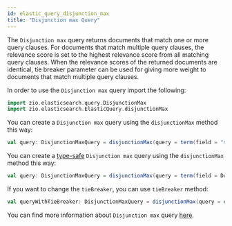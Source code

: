 ```yaml
---
id: elastic_query_disjunction_max
title: "Disjunction max Query"
---
```


The `Disjunction max` query returns documents that match one or more query clauses. For documents that match multiple query clauses, the relevance score is set to the highest relevance score from all matching query clauses. When the relevance scores of the returned documents are identical, tie breaker parameter can be used for giving more weight to documents that match multiple query clauses.

In order to use the `Disjunction max` query import the following:
```scala
import zio.elasticsearch.query.DisjunctionMax
import zio.elasticsearch.ElasticQuery.disjunctionMax
```

You can create a `Disjunction max` query using the `disjunctionMax` method this way:
```scala
val query: DisjunctionMaxQuery = disjunctionMax(query = term(field = "stringField", value = "test"), queries = exists(field = "intField"), exists(field = "existsField"))
```

You can create a [type-safe](https://lambdaworks.github.io/zio-elasticsearch/overview/overview_zio_prelude_schema) `Disjunction max` query using the `disjunctionMax` method this way:
```scala
val query: DisjunctionMaxQuery = disjunctionMax(query = term(field = Document.stringField, value = "test"), queries = exists(field = Document.intField), term(field = Document.termField, value = "test"))
```

If you want to change the `tieBreaker`, you can use `tieBreaker` method:
```scala
val queryWithTieBreaker: DisjunctionMaxQuery = disjunctionMax(query = exists(field = "existsField"), queries = ids(values = "1", "2", "3"), term(field = "termField", value = "test")).tieBreaker(0.5f)
```

You can find more information about `Disjunction max` query [here](https://www.elastic.co/guide/en/elasticsearch/reference/current/query-dsl-dis-max-query.html).
